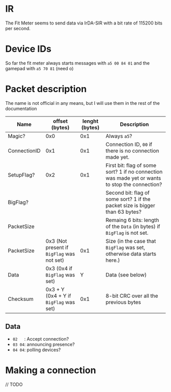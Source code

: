 # IR
The Fit Meter seems to send data via IrDA-SIR with a bit rate of 115200 bits per second.

# Device IDs
So far the fit meter always starts messages with `a5 00 84 01` and the gamepad with `a5 70 81` (need o)

# Packet description
The name is not official in any means, but I will use them in the rest of the documentation

| Name          | offset (bytes) | lenght (bytes) | Description                                                                       |
|---------------|----------------|----------------|-----------------------------------------------------------------------------------|
| Magic?        | 0x0            | 0x1            | Always `a5`?                                                                      |
| ConnectionID  | 0x1            | 0x1            | Connection ID, `00` if there is no connection made yet.                           |
| SetupFlag?    | 0x2            | 0x1            | First bit: flag of some sort? 1 if no connection was made yet or wants to stop the connection? |
| BigFlag?      |                |                | Second bit: flag of some sort? 1 if the packet size is bigger than 63 bytes?      |
| PacketSize    |                |                | Remaing 6 bits: length of the `Data` (in bytes) if `BigFlag` is not set.          |
| PacketSize    | 0x3 (Not present if `BigFlag` was not set) | 0x1 | Size (in the case that `BigFlag` was set, otherwise data starts here.) |
| Data          | 0x3 (0x4 if `BigFlag` was set) | Y              | Data (see below)                                                  |
| Checksum      | 0x3 + Y (0x4 + Y if `BigFlag` was set) | 0x1            | 8-bit CRC over all the previous bytes                     |

## Data
* `02   `: Accept connection?
* `03 04`: announcing presence?
* `04 04`: polling devices?

# Making a connection
// TODO
